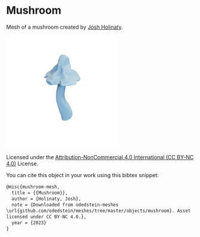 # Mushroom

Mesh of a mushroom created by [Josh Holinaty](https://holinaty.com/).

![mushroom](mushroom.png)

Licensed under the [Attribution-NonCommercial 4.0 International (CC BY-NC 4.0)](https://creativecommons.org/licenses/by-nc/4.0/) License.

You can cite this object in your work using this bibtex snippet:
```
@misc{mushroom-mesh,
  title = {{Mushroom}},
  author = {Holinaty, Josh},
  note = {Downloaded from odedstein-meshes \url{github.com/odedstein/meshes/tree/master/objects/mushroom}. Asset licensed under CC BY-NC 4.0.},
  year = {2023}
}
```
